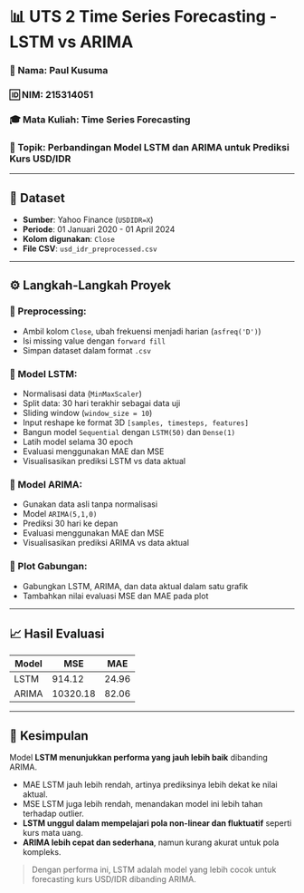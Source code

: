 # 📊 UTS 2 Time Series Forecasting - LSTM vs ARIMA

### 👤 Nama: Paul Kusuma

### 🆔 NIM: 215314051

### 🎓 Mata Kuliah: Time Series Forecasting

### 🧪 Topik: Perbandingan Model LSTM dan ARIMA untuk Prediksi Kurs USD/IDR

---

## 📁 Dataset

- **Sumber**: Yahoo Finance (`USDIDR=X`)
- **Periode**: 01 Januari 2020 - 01 April 2024
- **Kolom digunakan**: `Close`
- **File CSV**: `usd_idr_preprocessed.csv`

---

## ⚙️ Langkah-Langkah Proyek

### 🔹 Preprocessing:

- Ambil kolom `Close`, ubah frekuensi menjadi harian (`asfreq('D')`)
- Isi missing value dengan `forward fill`
- Simpan dataset dalam format `.csv`

### 🔹 Model LSTM:

- Normalisasi data (`MinMaxScaler`)
- Split data: 30 hari terakhir sebagai data uji
- Sliding window (`window_size = 10`)
- Input reshape ke format 3D `[samples, timesteps, features]`
- Bangun model `Sequential` dengan `LSTM(50)` dan `Dense(1)`
- Latih model selama 30 epoch
- Evaluasi menggunakan MAE dan MSE
- Visualisasikan prediksi LSTM vs data aktual

### 🔹 Model ARIMA:

- Gunakan data asli tanpa normalisasi
- Model `ARIMA(5,1,0)`
- Prediksi 30 hari ke depan
- Evaluasi menggunakan MAE dan MSE
- Visualisasikan prediksi ARIMA vs data aktual

### 🔹 Plot Gabungan:

- Gabungkan LSTM, ARIMA, dan data aktual dalam satu grafik
- Tambahkan nilai evaluasi MSE dan MAE pada plot

---

## 📈 Hasil Evaluasi

| Model | MSE      | MAE   |
| ----- | -------- | ----- |
| LSTM  | 914.12   | 24.96 |
| ARIMA | 10320.18 | 82.06 |

---

## 🧠 Kesimpulan

Model **LSTM menunjukkan performa yang jauh lebih baik** dibanding ARIMA.

- MAE LSTM jauh lebih rendah, artinya prediksinya lebih dekat ke nilai aktual.
- MSE LSTM juga lebih rendah, menandakan model ini lebih tahan terhadap outlier.
- **LSTM unggul dalam mempelajari pola non-linear dan fluktuatif** seperti kurs mata uang.
- **ARIMA lebih cepat dan sederhana**, namun kurang akurat untuk pola kompleks.

> Dengan performa ini, LSTM adalah model yang lebih cocok untuk forecasting kurs USD/IDR dibanding ARIMA.

